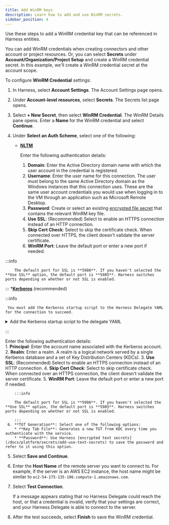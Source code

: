 ```yaml
---
title: Add WinRM keys
description: Learn how to add and use WinRM secrets.
sidebar_position: 4
---
```


Use these steps to add a WinRM credential key that can be referenced in Harness entities.

You can add WinRM credentials when creating connectors and other account or project resources. Or, you can select **Secrets** under **Account/Organization/Project Setup** and create a WinRM credential secret. In this example, we'll create a WinRM credential secret at the account scope.

To configure **WinRM Credential** settings:

1. In Harness, select **Account Settings**. The Account Settings page opens.
2. Under **Account-level resources**, select **Secrets**. The Secrets list page opens.
3. Select **+ New Secret**, then select **WinRM Credential**. The WinRM Details pane opens.
Enter a **Name** for the WinRM credential and select **Continue**.
4. Under **Select an Auth Scheme**, select one of the following:

   * **[NLTM](https://learn.microsoft.com/en-us/windows-server/security/kerberos/ntlm-overview)**
  
     Enter the following authentication details:  
     1. **Domain**: Enter the Active Directory domain name with which the user account in the credential is registered.
     2. **Username**: Enter the user name for this connection. The user must belong to the same Active Directory domain as the Windows instances that this connection uses. These are the same user account credentials you would use when logging in to the VM through an application such as Microsoft Remote Desktop.
     3. **Password**: Create or select an existing [encrypted file secret](/docs/platform/secrets/add-file-secrets) that contains the relevant WinRM key file.
     4. **Use SSL**: (Recommended) Select to enable an HTTPS connection instead of an HTTP connection. 
     5. **Skip Cert Check**: Select to skip the certificate check. When connected over HTTPS, the client doesn't validate the server certificate. 
     6. **WinRM Port**: Leave the default port or enter a new port if needed.

:::info

        The default port for SSL is **5986**. If you haven't selected the **Use SSL** option, the default port is **5985**. Harness switches ports depending on whether or not SSL is enabled.

:::
   ***[Kerberos](https://learn.microsoft.com/en-us/windows-server/security/kerberos/kerberos-authentication-overview?source=recommendations)** (recommended)
     
:::info

     You must add the Kerberos startup script to the Harness Delegate YAML for the connection to succeed.

   <details>

   <summary>Add the Kerberos startup script to the delegate YAML</summary>

  1. Open `delegate.yaml` in a text editor.
     2. Locate the environment variable `INIT_SCRIPT` in the `Deployment` object.
        ```
        - name: INIT_SCRIPT  
        value: ""  
        ```
     3. Replace `value: ""` with the following script:
    
        :::info
    
        Make sure to use the actual Kerberos domain values, host IP, and password in the following script.
    
        :::
  
        ```yaml
        - name: INIT_SCRIPT
          value: |-
           # Set up kerberos
           microdnf update
           microdnf install vim
           microdnf install yum
           microdnf install -y yum-utils
           yes | yum install krb5-workstation krb5-libs
           truncate -s 0 /etc/krb5.conf
           cat <<EOT >> /etc/krb5.conf
           [logging]
               default = FILE:/var/log/krb5libs.log
               kdc = FILE:/var/log/krb5kdc.log
               admin_server = FILE:/var/log/kadmind.log
           [libdefaults]
               default_realm = KERBEROS.DOMAIN
               dns_lookup_realm = true
               ticket_lifetime = 24h
               renew_lifetime = 7d
               forwardable = true
               rdns = false
           [realms]
             KERBEROS.DOMAIN = {
               kdc = "SERVER_NAME.KERBEROS.DOMAIN"
               admin_server = "SERVER_NAME.KERBEROS.DOMAIN"
               default_domain = "KERBEROS.DOMAIN"
               master_kdc = "SERVER_NAME.KERBEROS.DOMAIN"
             }
           [domain_realm]
             .KERBEROS.DOMAIN = KERBEROS.DOMAIN
           EOT
           echo 'host_ip host_name SERVER_NAME.KERBEROS.DOMAIN' >> /etc/hosts
           echo 'password' | kinit USERNAME@KERBEROS.DOMAIN
           klist
        ```


   </details>

:::

 Enter the following authentication details:  
    1. **Principal**: Enter the account name associated with the Kerberos account. 
     2. **Realm**: Enter a realm. A realm is a logical network served by a single Kerberos database and a set of Key Distribution Centers (KDCs).
     3. **Use SSL**: (Recommended) Select to enable an HTTPS connection instead of an HTTP connection. 
     4. **Skip Cert Check**: Select to skip certificate check. When connected over an HTTPS connection, the client doesn't validate the server certificate. 
     5. **WinRM Port**: Leave the default port or enter a new port if needed.
  
        :::info

        The default port for SSL is **5986**. If you haven't selected the **Use SSL** option, the default port is **5985**. Harness switches ports depending on whether or not SSL is enabled.

        :::
     6. **TGT Generation**: Select one of the following options:
        * **Key Tab File**: Generates a new TGT from KDC every time you authenticate with the service.
        * **Password**: Use Harness [encrypted text secrets](/docs/platform/secrets/add-use-text-secrets) to save the password and refer to it using this option.

5. Select **Save and Continue**.
6. Enter the **Host Name** of the remote server you want to connect to. For example, if the server is an AWS EC2 instance, the host name might be similar to `ec2-54-175-135-106.compute-1.amazonaws.com`.
7. Select **Test Connection**.

   If a message appears stating that no Harness Delegate could reach the host, or that a credential is invalid, verify that your settings are correct, and your Harness Delegate is able to connect to the server.
8. After the test succeeds, select **Finish** to save the WinRM credential.
